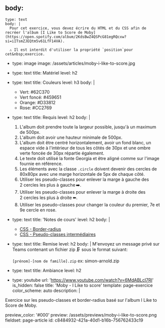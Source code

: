 body:
  -
    type: text
    body: |
      Pour cet exercice, vous devez écrire du HTML et du CSS afin de recréer l'album [I Like to Score de Moby](https://open.spotify.com/album/2KdsBwZ4QSPcG81egRQcxw?si=iITsmZJEQtm5v61LfF14VA).
      
      ⚠️ Il est interdit d'utiliser la propriété `position`pour cet&nbsp;exercice.
  -
    type: image
    image: /assets/articles/moby-i-like-to-score.jpg
  -
    type: text
    title: Matériel
    level: h2
  -
    type: text
    title: Couleurs
    level: h3
    body: |
      - Vert: #62C370
      - Vert foncé: #459651 
      - Orange: #D33812
      - Rose: #CC2769
  -
    type: text
    title: Requis
    level: h2
    body: |
      1. L'album doit prendre toute la largeur possible, jusqu'à un maximum de 500px.
      2. L'album doit avoir une hauteur minimale de 500px. 
      3. L'album doit être centré horizontalement, avoir un fond blanc, un espace vide à l'intérieur de tous les côtés de 30px et une ombre verte foncée de 30px répartie également.
      4. Le texte doit utilisé la fonte Georgia et être aligné comme sur l'image fournie en référence.
      5. Les éléments avec la classe `.circle` doivent devenir des cercles de 80x80px avec une marge horizontale de 5px de chaque côté.
      6. Utiliser les pseudo-classes pour enlever la marge à gauche des 2&nbsp;cercles les plus à gauche&thinsp;➡️.
      7. Utiliser les pseudo-classes pour enlever la marge à droite des 2&nbsp;cercles les plus à&nbsp;droite&thinsp;⬅️.
      8. Utiliser les pseudo-classes pour changer la couleur du premier, 7e et 9e cercle en rose.
  -
    type: text
    title: 'Notes de cours'
    level: h2
    body: |
      - [CSS - Border-radius](https://smnarnold.com/cours/css/border#border-radius)
      - [CSS - Pseudo-classes intermédiaires](https://smnarnold.com/cours/css/pseudo-classes-intermediaires)
  -
    type: text
    title: Remise
    level: h2
    body: |
      M'envoyez un message privé sur Teams contenant un fichier zip&thinsp;🗜 sous le format suivant:
      
      `[prénom]-[nom de famille].zip`
      ex: simon-arnold.zip
  -
    type: text
    title: Ambiance
    level: h2
  -
    type: youtube
    url: 'https://www.youtube.com/watch?v=6MdABLcI7RI'
is_hidden: false
title: 'Moby - I Like to score'
template: page-exercice
color_scheme: auto
description: |
  <p>Exercice sur les pseudo-classes et border-radius basé sur l'album I Like to Score de Moby.
  </p>
preview_color: '#000'
preview: /assets/previews/moby-i-like-to-score.png
fieldset: page-article
id: c8484932-421a-40d1-b16b-756762433c19

